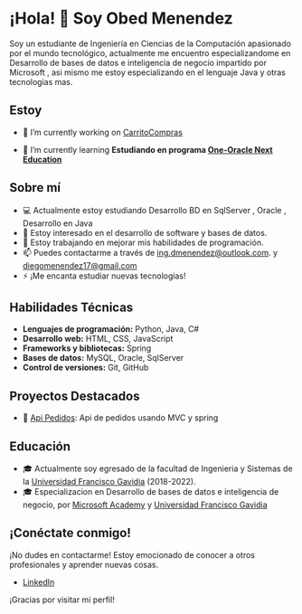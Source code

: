 ###	
# ¡Hola! 👋 Soy Obed Menendez

Soy un estudiante de Ingeniería en Ciencias de la Computación apasionado por el mundo tecnológico, actualmente me encuentro especializandome en Desarrollo de bases de datos e inteligencia de negocio impartido por Microsoft , asi mismo me estoy especializando en el lenguaje Java y otras tecnologias mas.

## Estoy
- 🔭 I’m currently working on [CarritoCompras](https://github.com/ObedMP/CarritoCompras.git)

- 🌱 I’m currently learning **Estudiando en programa [One-Oracle Next Education](https://www.oracle.com/ar/education/oracle-next-education/)**

## Sobre mí

- 💻 Actualmente estoy estudiando Desarrollo BD en SqlServer , Oracle , Desarrollo en Java
- 🌱 Estoy interesado en el desarrollo de software y bases de datos.
- 🔭 Estoy trabajando en mejorar mis habilidades de programación.
- 📫 Puedes contactarme a través de [ing.dmenendez@outlook.com](mailto:ing.dmenendez@outlook.com). y [diegomenendez17@gmail.com](mailto:diegomenendez17@gmail.com)
- ⚡  ¡Me encanta estudiar nuevas tecnologias!

## Habilidades Técnicas

- **Lenguajes de programación:** Python, Java, C#
- **Desarrollo web:** HTML, CSS, JavaScript
- **Frameworks y bibliotecas:** Spring
- **Bases de datos:** MySQL, Oracle, SqlServer
- **Control de versiones:** Git, GitHub

## Proyectos Destacados

- 🤖 [Api Pedidos](https://www.github.com/ObedMP/ApiRestPedidos): Api de pedidos usando MVC y spring


## Educación

- 🎓 Actualmente soy egresado de la facultad de Ingenieria y Sistemas de la [Universidad Francisco Gavidia](https://www.ufg.edu.sv/) (2018-2022).
- 🎓 Especializacion en Desarrollo de bases de datos e inteligencia de negocio, por [Microsoft Academy](https://www.microsoft.com/es-es/education) y [Universidad Francisco Gavidia](https://www.ufg.edu.sv/)

## ¡Conéctate conmigo!

¡No dudes en contactarme! Estoy emocionado de conocer a otros profesionales y aprender nuevas cosas.

- [LinkedIn](https://www.linkedin.com/in/obedmenendez)

¡Gracias por visitar mi perfil!
